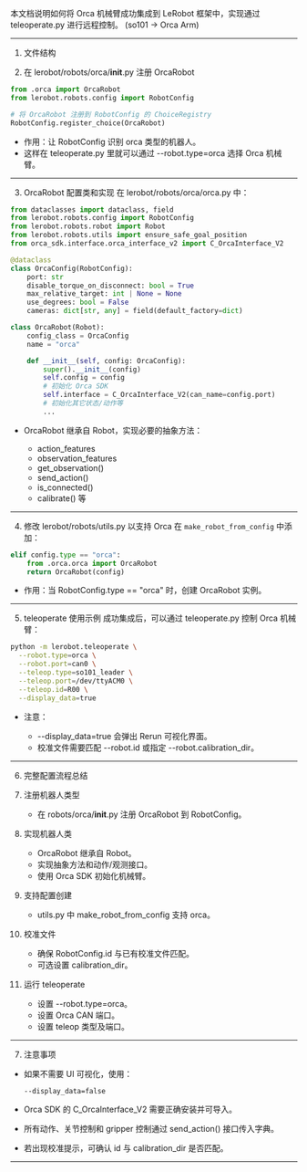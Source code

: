 本文档说明如何将 Orca 机械臂成功集成到 LeRobot 框架中，实现通过 teleoperate.py 进行远程控制。
(so101 -> Orca Arm)

---
1. 文件结构
 
 
2. 在 lerobot/robots/orca/__init__.py 注册 OrcaRobot
```python
from .orca import OrcaRobot
from lerobot.robots.config import RobotConfig

# 将 OrcaRobot 注册到 RobotConfig 的 ChoiceRegistry
RobotConfig.register_choice(OrcaRobot)
```

* 作用：让 RobotConfig 识别 orca 类型的机器人。
* 这样在 teleoperate.py 里就可以通过 --robot.type=orca 选择 Orca 机械臂。

---

3. OrcaRobot 配置类和实现
   在 lerobot/robots/orca/orca.py 中：

```python
from dataclasses import dataclass, field
from lerobot.robots.config import RobotConfig
from lerobot.robots.robot import Robot
from lerobot.robots.utils import ensure_safe_goal_position
from orca_sdk.interface.orca_interface_v2 import C_OrcaInterface_V2

@dataclass
class OrcaConfig(RobotConfig):
    port: str
    disable_torque_on_disconnect: bool = True
    max_relative_target: int | None = None
    use_degrees: bool = False
    cameras: dict[str, any] = field(default_factory=dict)

class OrcaRobot(Robot):
    config_class = OrcaConfig
    name = "orca"

    def __init__(self, config: OrcaConfig):
        super().__init__(config)
        self.config = config
        # 初始化 Orca SDK
        self.interface = C_OrcaInterface_V2(can_name=config.port)
        # 初始化其它状态/动作等
        ...
```

* OrcaRobot 继承自 Robot，实现必要的抽象方法：

  * action_features
  * observation_features
  * get_observation()
  * send_action()
  * is_connected()
  * calibrate() 等

---

4. 修改 lerobot/robots/utils.py 以支持 Orca
   在 `make_robot_from_config` 中添加：

```python
elif config.type == "orca":
    from .orca.orca import OrcaRobot
    return OrcaRobot(config)
```

* 作用：当 RobotConfig.type == "orca" 时，创建 OrcaRobot 实例。

---

5. teleoperate 使用示例
   成功集成后，可以通过 teleoperate.py 控制 Orca 机械臂：

```bash
python -m lerobot.teleoperate \
  --robot.type=orca \
  --robot.port=can0 \
  --teleop.type=so101_leader \
  --teleop.port=/dev/ttyACM0 \
  --teleop.id=R00 \
  --display_data=true
```

* 注意：

  * --display_data=true 会弹出 Rerun 可视化界面。
  * 校准文件需要匹配 --robot.id 或指定 --robot.calibration_dir。

---

6. 完整配置流程总结
7. 注册机器人类型

   * 在 robots/orca/__init__.py 注册 OrcaRobot 到 RobotConfig。
8. 实现机器人类

   * OrcaRobot 继承自 Robot。
   * 实现抽象方法和动作/观测接口。
   * 使用 Orca SDK 初始化机械臂。
9. 支持配置创建

   * utils.py 中 make_robot_from_config 支持 orca。
10. 校准文件

    * 确保 RobotConfig.id 与已有校准文件匹配。
    * 可选设置 calibration_dir。
11. 运行 teleoperate

    * 设置 --robot.type=orca。
    * 设置 Orca CAN 端口。
    * 设置 teleop 类型及端口。

---

7. 注意事项

* 如果不需要 UI 可视化，使用：

  ```bash
  --display_data=false
  ```
* Orca SDK 的 C_OrcaInterface_V2 需要正确安装并可导入。
* 所有动作、关节控制和 gripper 控制通过 send_action() 接口传入字典。
* 若出现校准提示，可确认 id 与 calibration_dir 是否匹配。

---
